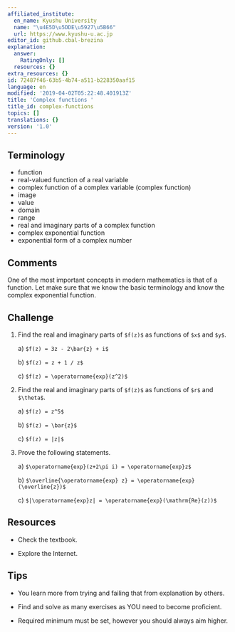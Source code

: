 ```yaml
---
affiliated_institute:
  en_name: Kyushu University
  name: "\u4E5D\u5DDE\u5927\u5B66"
  url: https://www.kyushu-u.ac.jp
editor_id: github.cbal-brezina
explanation:
  answer:
    RatingOnly: []
  resources: {}
extra_resources: {}
id: 72487f46-63b5-4b74-a511-b228350aaf15
language: en
modified: '2019-04-02T05:22:48.401913Z'
title: 'Complex functions '
title_id: complex-functions
topics: []
translations: {}
version: '1.0'
---
```


## Terminology 
- function
- real-valued function of a real variable
- complex function of a complex variable (complex function)
- image
- value
- domain
- range
- real and imaginary parts of a complex function
- complex exponential function
- exponential form of a complex number


## Comments

One of the most important concepts in modern mathematics is that of a function.
Let make sure that we know the basic terminology and know the complex exponential function.


## Challenge



1. Find the real and imaginary parts of `$f(z)$` as functions of `$x$` and `$y$`.
    
    a) `$f(z) = 3z - 2\bar{z} + i$`

    b) `$f(z) = z + 1 / z$`
    
    c) `$f(z) = \operatorname{exp}(z^2)$`

2. Find the real and imaginary parts of `$f(z)$` as functions of `$r$` and `$\theta$`.

    a) `$f(z) = z^5$`
    
    b) `$f(z) = \bar{z}$`
    
    c) `$f(z) = |z|$`


3. Prove the following statements.
 
    a) `$\operatorname{exp}(z+2\pi i) = \operatorname{exp}z$`

    b) `$\overline{\operatorname{exp} z} = \operatorname{exp}(\overline{z})$`
    
    c) `$|\operatorname{exp}z| = \operatorname{exp}(\mathrm{Re}(z))$` 




## Resources

- Check the textbook.

- Explore the Internet.



## Tips


- You learn more from trying and failing that from  explanation by others.

- Find and solve as many exercises as YOU need to become proficient.

- Required minimum must be set, however you should always aim higher.






